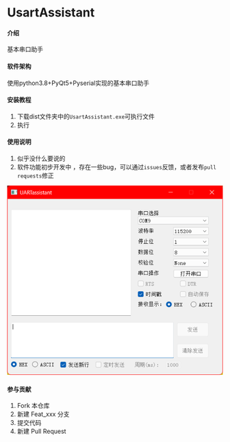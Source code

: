 # UsartAssistant

#### 介绍
基本串口助手

#### 软件架构
使用python3.8+PyQt5+Pyserial实现的基本串口助手


#### 安装教程

1.  下载dist文件夹中的`UsartAssistant.exe`可执行文件
2.  执行

#### 使用说明

1.  似乎没什么要说的
2.  软件功能初步开发中 ，存在一些bug，可以通过`issues`反馈，或者发布`pull requests`修正

![软件界面](./image/%E8%BD%AF%E4%BB%B6%E7%95%8C%E9%9D%A2.png)

#### 参与贡献

1.  Fork 本仓库
2.  新建 Feat_xxx 分支
3.  提交代码
4.  新建 Pull Request
